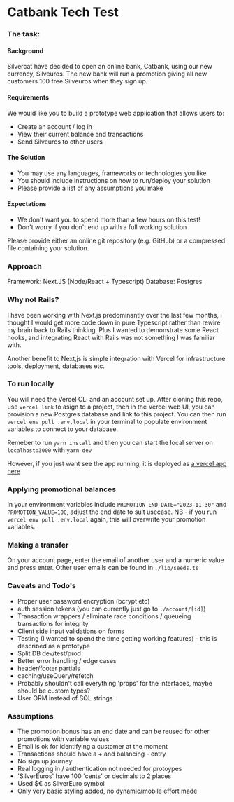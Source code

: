 # Catbank Tech Test

### The task:

#### Background

Silvercat have decided to open an online bank, Catbank, using our new currency, Silveuros. The new bank will run a promotion giving all new customers 100 free Silveuros when they sign up.

#### Requirements

We would like you to build a prototype web application that allows users to:

- Create an account / log in
- View their current balance and transactions
- Send Silveuros to other users

#### The Solution

- You may use any languages, frameworks or technologies you like
- You should include instructions on how to run/deploy your solution
- Please provide a list of any assumptions you make

#### Expectations

- We don't want you to spend more than a few hours on this test!
- Don't worry if you don't end up with a full working solution

Please provide either an online git repository (e.g. GitHub) or a compressed file containing your solution.

### Approach

Framework: Next.JS (Node/React + Typescript)
Database: Postgres

### Why not Rails?

I have been working with Next.js predominantly over the last few months, I thought I would get more code down in pure Typescript rather than rewire my brain back to Rails thinking. Plus I wanted to demonstrate some React hooks, and integrating React with Rails was not something I was familiar with.

Another benefit to Next,js is simple integration with Vercel for infrastructure tools, deployment, databases etc.

### To run locally

You will need the Vercel CLI and an account set up. After cloning this repo, use `vercel link` to asign to a project, then in the Vercel web UI, you can provision a new Postgres database and link to this project. You can then run `vercel env pull .env.local` in your terminal to populate environment variables to connect to your database.

Remeber to run `yarn install` and then you can start the local server on `localhost:3000` with `yarn dev`

However, if you just want see the app running, it is deployed as [a vercel app here](https://catbank-tech-test.vercel.app)

### Applying promotional balances

In your environment variables include `PROMOTION_END_DATE="2023-11-30"` and `PROMOTION_VALUE=100`, adjust the end date to suit usecase. NB - if you run `vercel env pull .env.local` again, this will overwrite your promotion variables.

### Making a transfer

On your account page, enter the email of another user and a numeric value and press enter. Other user emails can be found in `./lib/seeds.ts`

### Caveats and Todo's

- Proper user password encryption (bcrypt etc)
- auth session tokens (you can currently just go to `./account/[id]`)
- Transaction wrappers / eliminate race conditions / queueing transactions for integrity
- Client side input validations on forms
- Testing (I wanted to spend the time getting working features) - this is described as a prototype
- Split DB dev/test/prod
- Better error handling / edge cases
- header/footer partials
- caching/useQuery/refetch
- Probably shouldn't call everything 'props' for the interfaces, maybe should be custom types?
- User ORM instead of SQL strings

### Assumptions

- The promotion bonus has an end date and can be reused for other promotions with variable values
- Email is ok for identifying a customer at the moment
- Transactions should have a + and balancing - entry
- No sign up journey
- Real logging in / authentication not needed for protoypes
- 'SilverEuros' have 100 'cents' or decimals to 2 places
- Used $€ as SliverEuro symbol
- Only very basic styling added, no dynamic/mobile effort made
